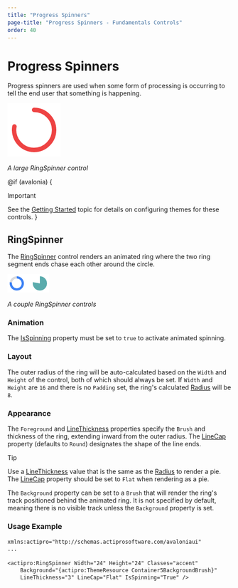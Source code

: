 ```yaml
---
title: "Progress Spinners"
page-title: "Progress Spinners - Fundamentals Controls"
order: 40
---
```

# Progress Spinners

Progress spinners are used when some form of processing is occurring to tell the end user that something is happening.

![Screenshot](../images/ring-spinner-large.png)

*A large RingSpinner control*

@if (avalonia) {
> [!IMPORTANT]
> See the [Getting Started](../getting-started.md) topic for details on configuring themes for these controls.
}

## RingSpinner

The [RingSpinner](xref:@ActiproUIRoot.Controls.RingSpinner) control renders an animated ring where the two ring segment ends chase each other around the circle.

![Screenshot](../images/ring-spinner-examples.png)

*A couple RingSpinner controls*

### Animation

The [IsSpinning](xref:@ActiproUIRoot.Controls.RingSpinner.IsSpinning) property must be set to `true` to activate animated spinning.

### Layout

The outer radius of the ring will be auto-calculated based on the `Width` and `Height` of the control, both of which should always be set.  If `Width` and `Height` are `16` and there is no `Padding` set, the ring's calculated [Radius](xref:@ActiproUIRoot.Controls.RingSpinner.Radius) will be `8`.

### Appearance

The `Foreground` and [LineThickness](xref:@ActiproUIRoot.Controls.RingSpinner.LineThickness) properties specify the `Brush` and thickness of the ring, extending inward from the outer radius.  The [LineCap](xref:@ActiproUIRoot.Controls.RingSpinner.LineCap) property (defaults to `Round`) designates the shape of the line ends.

> [!TIP]
> Use a [LineThickness](xref:@ActiproUIRoot.Controls.RingSpinner.LineThickness) value that is the same as the [Radius](xref:@ActiproUIRoot.Controls.RingSpinner.Radius) to render a pie.  The [LineCap](xref:@ActiproUIRoot.Controls.RingSpinner.LineCap) property should be set to `Flat` when rendering as a pie.

The `Background` property can be set to a `Brush` that will render the ring's track positioned behind the animated ring.  It is not specified by default, meaning there is no visible track unless the `Background` property is set.

### Usage Example

```xaml
xmlns:actipro="http://schemas.actiprosoftware.com/avaloniaui"
...

<actipro:RingSpinner Width="24" Height="24" Classes="accent"
	Background="{actipro:ThemeResource Container5BackgroundBrush}"
	LineThickness="3" LineCap="Flat" IsSpinning="True" />
```
